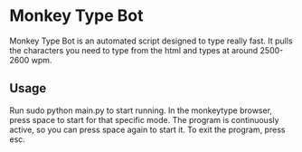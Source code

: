 # Monkey Type Bot

Monkey Type Bot is an automated script designed to type really fast. It pulls the characters you need to type from the html and types at around 2500-2600 wpm. 

## Usage

Run sudo python main.py to start running.
In the monkeytype browser, press space to start for that specific mode. The program is continuously active, so you can press space again to start it. To exit the program, press esc.

